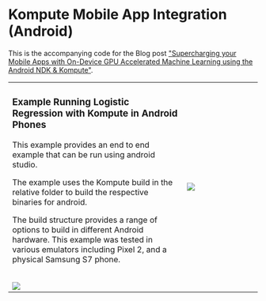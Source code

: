 
# Kompute Mobile App Integration (Android)

This is the accompanying code for the Blog post ["Supercharging your Mobile Apps with On-Device GPU Accelerated Machine Learning using the Android NDK & Kompute"](https://towardsdatascience.com/gpu-accelerated-machine-learning-in-your-mobile-applications-using-the-android-ndk-vulkan-kompute-1e9da37b7617). 

<table>
<tr>

<td width="70%">
<h3>Example Running Logistic Regression with Kompute in Android Phones</h3>

<p>
This example provides an end to end example that can be run using android studio.

The example uses the Kompute build in the relative folder to build the respective binaries for android.

The build structure provides a range of options to build in different Android hardware. This example was tested in various emulators including Pixel 2, and a physical Samsung S7 phone.
</p>

<br>

<img src="https://raw.githubusercontent.com/EthicalML/vulkan-kompute/android-example/docs/images/android-editor.jpg">

</td>


<td width="30%">
<img src="https://raw.githubusercontent.com/EthicalML/vulkan-kompute/android-example/docs/images/android-kompute.jpg">
</td>

</tr>
</table>




